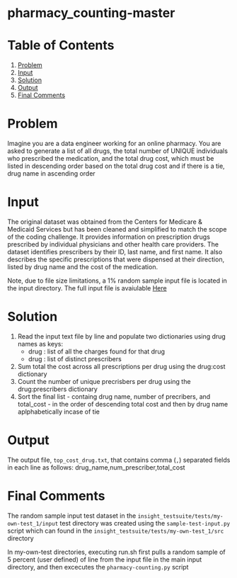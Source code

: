 # pharmacy_counting-master

# Table of Contents
1. [Problem](README.md#problem)
1. [Input](README.md#input)
1. [Solution](README.md#solution)
1. [Output](README.md#output)
1. [Final Comments](README.md#final-comments)

# Problem 

Imagine you are a data engineer working for an online pharmacy. You are asked to generate a list of all drugs, the total number of UNIQUE individuals who prescribed the medication, and the total drug cost, which must be listed in descending order based on the total drug cost and if there is a tie, drug name in ascending order 

# Input

The original dataset was obtained from the Centers for Medicare & Medicaid Services but has been cleaned and simplified to match the scope of the coding challenge. It provides information on prescription drugs prescribed by individual physicians and other health care providers. The dataset identifies prescribers by their ID, last name, and first name.  It also describes the specific prescriptions that were dispensed at their direction, listed by drug name and the cost of the medication. 

Note, due to file size limitations, a 1% random sample input file is located in the input directory. The full input file is avaiulable <a href="https://drive.google.com/file/d/1fxtTLR_Z5fTO-Y91BnKOQd6J0VC9gPO3/view?usp=sharing">Here</a> 
 
# Solution 

1. Read the input text file by line and populate two dictionaries using drug names as keys:
    * drug : list of all the charges found for that drug 
    * drug : list of distinct prescribers
2. Sum total the cost across all prescriptions per drug using the drug:cost dictionary  
3. Count the number of unique precrisbers per drug using the drug:prescribers dictionary
4. Sort the final list  - containg drug name, number of precribers, and total_cost - in the order of descending total cost and then by drug name aplphabetically incase of tie      

# Output 

The output file, `top_cost_drug.txt`, that contains comma (`,`) separated fields in each line as follows: drug_name,num_prescriber,total_cost

# Final Comments 

The random sample input test dataset in the `insight_testsuite/tests/my-own-test_1/input` test directory was created using the `sample-test-input.py` script which can found in the `insight_testsuite/tests/my-own-test_1/src` directory

In my-own-test directories, executing run.sh first pulls a random sample of 5 percent (user defined) of line from the input file in the main input directory, and then excecutes the `pharmacy-counting.py` script
